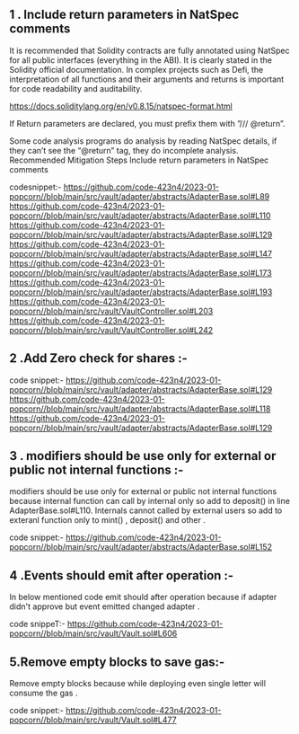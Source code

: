 ## 1 . Include return parameters in NatSpec comments

It is recommended that Solidity contracts are fully annotated using NatSpec for all public interfaces (everything in the ABI). It is clearly stated in the Solidity official documentation. In complex projects such as Defi, the interpretation of all functions and their arguments and returns is important for code readability and auditability.

https://docs.soliditylang.org/en/v0.8.15/natspec-format.html

If Return parameters are declared, you must prefix them with ”/// @return”.

Some code analysis programs do analysis by reading NatSpec details, if they can’t see the “@return” tag, they do incomplete analysis.
Recommended Mitigation Steps
Include return parameters in NatSpec comments

codesnippet:-
https://github.com/code-423n4/2023-01-popcorn//blob/main/src/vault/adapter/abstracts/AdapterBase.sol#L89
https://github.com/code-423n4/2023-01-popcorn//blob/main/src/vault/adapter/abstracts/AdapterBase.sol#L110
https://github.com/code-423n4/2023-01-popcorn//blob/main/src/vault/adapter/abstracts/AdapterBase.sol#L129
https://github.com/code-423n4/2023-01-popcorn//blob/main/src/vault/adapter/abstracts/AdapterBase.sol#L147
https://github.com/code-423n4/2023-01-popcorn//blob/main/src/vault/adapter/abstracts/AdapterBase.sol#L173
https://github.com/code-423n4/2023-01-popcorn//blob/main/src/vault/adapter/abstracts/AdapterBase.sol#L193
https://github.com/code-423n4/2023-01-popcorn//blob/main/src/vault/VaultController.sol#L203
https://github.com/code-423n4/2023-01-popcorn//blob/main/src/vault/VaultController.sol#L242


## 2 .Add Zero check for shares :-

code snippet:-
https://github.com/code-423n4/2023-01-popcorn//blob/main/src/vault/adapter/abstracts/AdapterBase.sol#L129
https://github.com/code-423n4/2023-01-popcorn//blob/main/src/vault/adapter/abstracts/AdapterBase.sol#L118
https://github.com/code-423n4/2023-01-popcorn//blob/main/src/vault/adapter/abstracts/AdapterBase.sol#L129


## 3 . modifiers should be use only for external or public not internal functions :-
modifiers should be use only for external or public not internal functions because internal function can call by internal only so add to deposit() in line AdapterBase.sol#L110. Internals cannot called by external users so add to exteranl function only to mint() , deposit() and other . 


code snippet:-
https://github.com/code-423n4/2023-01-popcorn//blob/main/src/vault/adapter/abstracts/AdapterBase.sol#L152


## 4 .Events should emit after operation :-

In below mentioned code emit should after operation because if adapter didn't approve but event emitted changed adapter .

code snippeT:-
https://github.com/code-423n4/2023-01-popcorn//blob/main/src/vault/Vault.sol#L606


## 5.Remove empty blocks to save gas:-
Remove empty blocks because while deploying even single letter will consume the gas .

code snippet:-
https://github.com/code-423n4/2023-01-popcorn//blob/main/src/vault/Vault.sol#L477
